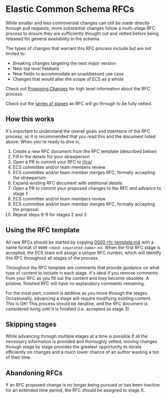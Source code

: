 # Elastic Common Schema RFCs

While smaller and less controversial changes can still be made directly through pull requests, more substantial changes follow a multi-stage RFC process to ensure they are sufficiently thought out and vetted before being released for general availability in the schema.

The types of changes that warrant this RFC process include but are not limited to:

* Breaking changes targeting the next major version
* New top level fieldsets
* New fields to accommodate an unaddressed use case
* Changes that would alter the scope of ECS as a whole

Check out [Proposing Changes](./PROCESS.md) for high level information about the RFC process.

Check out the [series of stages](https://elastic.github.io/ecs/stages.html) an RFC will go through to be fully vetted.

## How this works

It's important to understand the overall goals and intentions of the RFC process, so it is recommended that you read this and the document listed above. When you're ready to dive in,

1. Create a new RFC document from the RFC template (described below)
2. Fill in the details for your strawperson
3. Open a PR to commit your RFC to [rfcs/](./)
4. ECS committee and/or team members review
5. ECS committee and/or team member merges RFC, formally accepting the strawperson
6. Expand existing RFC document with additional details
7. Open a PR to commit your proposed changes to the RFC and advance to stage 1
8. ECS committee and/or team members review
9. ECS committee and/or team member merges RFC, formally accepting the proposal
10. Repeat steps 6-9 for stages 2 and 3

## Using the RFC template

All new RFCs should be started by copying [0000-rfc-template.md](./0000-rfc-template.md) with a name format of `0000-<dash-separated-name>.md`. When the first RFC stage is accepted, the ECS team will assign a unique RFC number, which will identify this RFC throughout all stages of the process.

Throughout the RFC template are comments that provide guidance on what type of content to include in each stage. It's ideal if you remove comments from your RFC as you fill out the content and they become obsolete. A pristine, finished RFC will have no explanatory comments remaining.

For the most part, content is additive as you move through the stages. Occasionally, advancing a stage will require modifying existing content. This is OK! This process should be iterative, and the RFC document is considered living until it is finished (i.e. accepted as stage 3).

## Skipping stages

While advancing through multiple stages at a time is possible if all the necessary information is provided and thoroughly vetted, moving changes through stage by stage provides the greatest opportunity to iterate efficiently on changes and a much lower chance of an author wasting a ton of their time.

## Abandoning RFCs

If an RFC proposed change is no longer being pursued or has been inactive for an extended time period, the RFC should be assigned to stage X.
